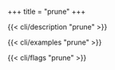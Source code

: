 +++
title = "prune"
+++

{{< cli/description "prune" >}}

{{< cli/examples "prune" >}}

{{< cli/flags "prune" >}}

